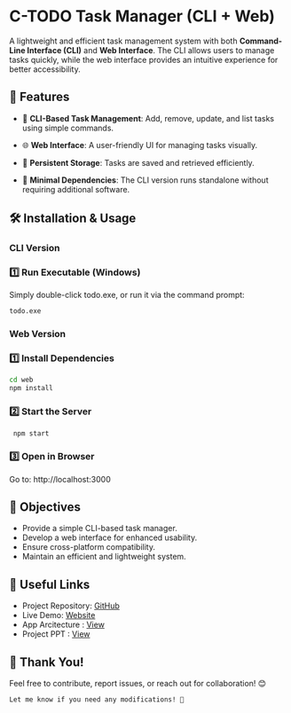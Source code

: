 # C-TODO Task Manager (CLI + Web)

A lightweight and efficient task management system with both **Command-Line Interface (CLI)** and **Web Interface**. The CLI allows users to manage tasks quickly, while the web interface provides an intuitive experience for better accessibility.

## 🚀 Features

- 📌 **CLI-Based Task Management**: Add, remove, update, and list tasks using simple commands.

- 🌐 **Web Interface**: A user-friendly UI for managing tasks visually.

- 💾 **Persistent Storage**: Tasks are saved and retrieved efficiently.

- 🔗 **Minimal Dependencies**: The CLI version runs standalone without requiring additional software.

## 🛠 Installation & Usage

### CLI Version

### 1️⃣ Run Executable (Windows)

Simply double-click todo.exe, or run it via the command prompt:

```sh
todo.exe
```

### Web Version

### 1️⃣ Install Dependencies

```sh
cd web
npm install
```

### 2️⃣ Start the Server

```sh
 npm start
```

### 3️⃣ Open in Browser

Go to: http://localhost:3000

## 📌 Objectives

- Provide a simple CLI-based task manager.
- Develop a web interface for enhanced usability.
- Ensure cross-platform compatibility.
- Maintain an efficient and lightweight system.

## 🔗 Useful Links

- Project Repository: [GitHub](https://github.com/rajeshkhadka200/ctodo/)
- Live Demo: [Website](https://todo.rajeshkhadka.info.np/)
- App Arcitecture : [View](https://excalidraw.com/#json=HjgF2aPgKUmYxZoJwfLnJ,bxjEJU-FEgt7ML0Al6NG4A)
- Project PPT : [View](https://www.canva.com/design/DAGe6TmFUI8/YEHUoKj6gwGBGPZmLkAGIg/view?utm_content=DAGe6TmFUI8&utm_campaign=designshare&utm_medium=link2&utm_source=uniquelinks&utlId=hb4adbf1293)

## 🙌 Thank You!

Feel free to contribute, report issues, or reach out for collaboration! 😊

```vbnet
Let me know if you need any modifications! 🚀
```
